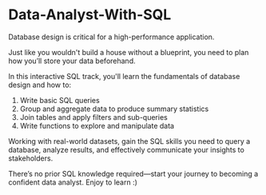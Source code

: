 # Data-Analyst-With-SQL
Database design is critical for a high-performance application. 

Just like you wouldn't build a house without a blueprint, you need to plan how you’ll store your data beforehand. 

In this interactive SQL track, you'll learn the fundamentals of database design and how to:

1. Write basic SQL queries
3. Group and aggregate data to produce summary statistics
4. Join tables and apply filters and sub-queries
5. Write functions to explore and manipulate data

Working with real-world datasets, gain the SQL skills you need to query a database, analyze results, and effectively communicate your insights to stakeholders. 

There’s no prior SQL knowledge required—start your journey to becoming a confident data analyst. Enjoy to learn :)
